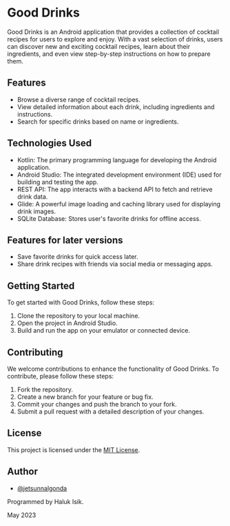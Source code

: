 # Good Drinks

Good Drinks is an Android application that provides a collection of cocktail recipes for users to explore and enjoy. With a vast selection of drinks, users can discover new and exciting cocktail recipes, learn about their ingredients, and even view step-by-step instructions on how to prepare them.

## Features

- Browse a diverse range of cocktail recipes.
- View detailed information about each drink, including ingredients and instructions.
- Search for specific drinks based on name or ingredients.

## Technologies Used

- Kotlin: The primary programming language for developing the Android application.
- Android Studio: The integrated development environment (IDE) used for building and testing the app.
- REST API: The app interacts with a backend API to fetch and retrieve drink data.
- Glide: A powerful image loading and caching library used for displaying drink images.
- SQLite Database: Stores user's favorite drinks for offline access.

## Features for later versions
- Save favorite drinks for quick access later.
- Share drink recipes with friends via social media or messaging apps.

## Getting Started

To get started with Good Drinks, follow these steps:

1. Clone the repository to your local machine.
2. Open the project in Android Studio.
3. Build and run the app on your emulator or connected device.

## Contributing

We welcome contributions to enhance the functionality of Good Drinks. To contribute, please follow these steps:

1. Fork the repository.
2. Create a new branch for your feature or bug fix.
3. Commit your changes and push the branch to your fork.
4. Submit a pull request with a detailed description of your changes.

## License

This project is licensed under the [MIT License](LICENSE).


## Author

- [@jetsunnalgonda](https://www.github.com/jetsunnalgonda)

Programmed by Haluk Isik.

May 2023


